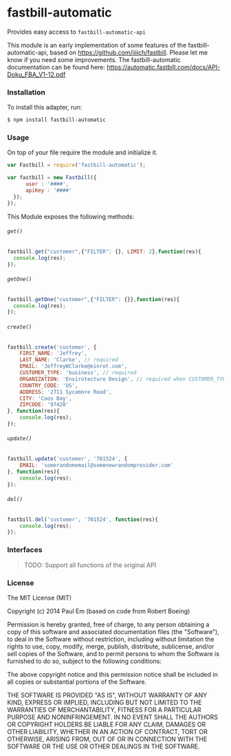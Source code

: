 # fastbill-automatic

Provides easy access to `fastbill-automatic-api`

This module is an early implementation of some features of the fastbill-automatic-api, based on https://github.com/iiiich/fastbill. Please let me know if you need some improvements.
The fastbill-automatic documentation can be found here: https://automatic.fastbill.com/docs/API-Doku_FBA_V1-12.pdf

### Installation

To install this adapter, run:

```sh
$ npm install fastbill-automatic
```

### Usage

On top of your file require the module and initialize it.
```js
var Fastbill = require('fastbill-automatic');

var fastbill = new Fastbill({
      user : '####',
      apiKey : '####'
  });
});
```

This Module exposes the following methods:

###### `get()`
```js
fastbill.get("customer",{"FILTER": {}, LIMIT: 2},function(res){
  console.log(res);
});
```
###### `getOne()`
```js
fastbill.getOne("customer",{"FILTER": {}},function(res){
  console.log(res);
});
```
###### `create()`
```js
fastbill.create('customer', {
    FIRST_NAME: 'Jeffrey',
    LAST_NAME: 'Clarke', // required
    EMAIL: 'JeffreyWClarke@einrot.com',
    CUSTOMER_TYPE: 'business', // required
    ORGANIZATION: 'Envirotecture Design', // required when CUSTOMER_TYPE == 'business'
    COUNTRY_CODE: 'US',
    ADDRESS: '2711 Sycamore Road',
    CITY: 'Coos Bay',
    ZIPCODE: '97420'
}, function(res){
    console.log(res);
});
```
###### `update()`
```js
fastbill.update('customer', '701524', {
    EMAIL: 'somerandomemail@somenewrandomprovider.com'
}, function(res){
    console.log(res);
});
```
###### `del()`

```js
fastbill.del('customer', '701524', function(res){
    console.log(res);
});
```



### Interfaces

>TODO:
>Support all functions of the original API

### License

The MIT License (MIT)

Copyright (c) 2014 Paul Em (based on code from Robert Boeing)

Permission is hereby granted, free of charge, to any person obtaining a copy
of this software and associated documentation files (the "Software"), to deal
in the Software without restriction, including without limitation the rights
to use, copy, modify, merge, publish, distribute, sublicense, and/or sell
copies of the Software, and to permit persons to whom the Software is
furnished to do so, subject to the following conditions:

The above copyright notice and this permission notice shall be included in all
copies or substantial portions of the Software.

THE SOFTWARE IS PROVIDED "AS IS", WITHOUT WARRANTY OF ANY KIND, EXPRESS OR
IMPLIED, INCLUDING BUT NOT LIMITED TO THE WARRANTIES OF MERCHANTABILITY,
FITNESS FOR A PARTICULAR PURPOSE AND NONINFRINGEMENT. IN NO EVENT SHALL THE
AUTHORS OR COPYRIGHT HOLDERS BE LIABLE FOR ANY CLAIM, DAMAGES OR OTHER
LIABILITY, WHETHER IN AN ACTION OF CONTRACT, TORT OR OTHERWISE, ARISING FROM,
OUT OF OR IN CONNECTION WITH THE SOFTWARE OR THE USE OR OTHER DEALINGS IN THE
SOFTWARE.

